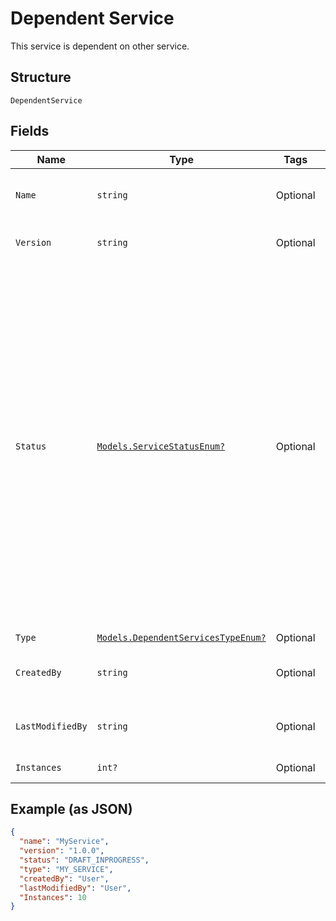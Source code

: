 
# Dependent Service

This service is dependent on other service.

## Structure

`DependentService`

## Fields

| Name | Type | Tags | Description |
|  --- | --- | --- | --- |
| `Name` | `string` | Optional | Name of the service needs to be deployed.<br>**Constraints**: *Maximum Length*: `64`, *Pattern*: `^[a-zA-Z0-9\-_]+$` |
| `Version` | `string` | Optional | Version of the service being used.<br>**Constraints**: *Maximum Length*: `10`, *Pattern*: `^[0-9\.]+$` |
| `Status` | [`Models.ServiceStatusEnum?`](../../doc/models/service-status-enum.md) | Optional | Can have any value as - DRAFT_INPROGRESS, DRAFT_COMPLETE, DESIGN_INPROGRESS, DESIGN_FAILED, DESIGN_COMPLETED, VALIDATION_INPROGRESS,  VALIDATION_FAILED, VALIDATION_COMPLETED, TESTING_INPROGRESS, TESTING_FAILED, TESTING_COMPLETED, READY_TO_USE_INPROGRESS, READY_TO_USE_FAILED, READY_TO_USE_COMPLETED, READY_TO_PRIVATE_USE_INPROGRESS, READY_TO_PRIVATE_USE_FAILED, READY_TO_PRIVATE_USE_COMPLETED,  PUBLISH_INPROGRESS,  PUBLISH_FAILED,  PUBLISH_COMPLETED,  CERTIFY_INPROGRESS,  CERTIFY_FAILED, CERTIFY_COMPLETED, DEPRECATE_INPROGRESS,  DEPRECATE_FAILED, DEPRECATE_COMPLETED, MARKDELETE_INPROGRESS, MARKDELETE_FAILED, MARKDELETE_COMPLETED. |
| `Type` | [`Models.DependentServicesTypeEnum?`](../../doc/models/dependent-services-type-enum.md) | Optional | List of dependent services type. |
| `CreatedBy` | `string` | Optional | User who created the service. Part of response only.<br>**Constraints**: *Maximum Length*: `32`, *Pattern*: `^[a-zA-Z0-9\-_]+$` |
| `LastModifiedBy` | `string` | Optional | User who last modified the service. Part of response only.<br>**Constraints**: *Maximum Length*: `32`, *Pattern*: `^[a-zA-Z0-9\-_]+$` |
| `Instances` | `int?` | Optional | Instances of a service.<br>**Constraints**: `<= 1024` |

## Example (as JSON)

```json
{
  "name": "MyService",
  "version": "1.0.0",
  "status": "DRAFT_INPROGRESS",
  "type": "MY_SERVICE",
  "createdBy": "User",
  "lastModifiedBy": "User",
  "Instances": 10
}
```


